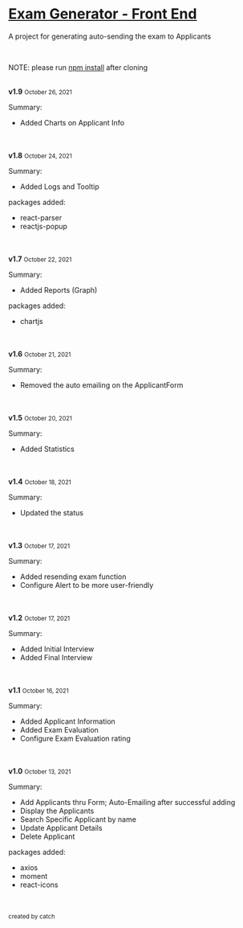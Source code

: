<h1 style="text-decoration: underline;">Exam Generator - Front End</h1>
<p>A project for generating auto-sending the exam to Applicants</p>
<br>
<p>NOTE: please run <a href="#">npm install</a> after cloning</p>
<br>
<strong>v1.9</strong>&nbsp;<small>October 26, 2021</small>
<p>Summary:</p>
<ul>
  <li>Added Charts on Applicant Info</li>
</ul>
<br>
<br>
<strong>v1.8</strong>&nbsp;<small>October 24, 2021</small>
<p>Summary:</p>
<ul>
  <li>Added Logs and Tooltip</li>
</ul>
<p>packages added:</p>
<ul>
  <li>react-parser</li>
  <li>reactjs-popup</li>
</ul>
<br>
<br>
<strong>v1.7</strong>&nbsp;<small>October 22, 2021</small>
<p>Summary:</p>
<ul>
  <li>Added Reports (Graph)</li>
</ul>
<p>packages added:</p>
<ul>
  <li>chartjs</li>
</ul>
<br>
<br>
<strong>v1.6</strong>&nbsp;<small>October 21, 2021</small>
<p>Summary:</p>
<ul>
  <li>Removed the auto emailing on the ApplicantForm</li>
</ul>
<br>
<br>
<strong>v1.5</strong>&nbsp;<small>October 20, 2021</small>
<p>Summary:</p>
<ul>
  <li>Added Statistics</li>
</ul>
<br>
<br>
<strong>v1.4</strong>&nbsp;<small>October 18, 2021</small>
<p>Summary:</p>
<ul>
  <li>Updated the status</li>
</ul>
<br>
<br>
<strong>v1.3</strong>&nbsp;<small>October 17, 2021</small>
<p>Summary:</p>
<ul>
  <li>Added resending exam function</li>
  <li>Configure Alert to be more user-friendly</li>
</ul>
<br>
<br>
<strong>v1.2</strong>&nbsp;<small>October 17, 2021</small>
<p>Summary:</p>
<ul>
  <li>Added Initial Interview</li>
  <li>Added Final Interview</li>
</ul>
<br>
<br>
<strong>v1.1</strong>&nbsp;<small>October 16, 2021</small>
<p>Summary:</p>
<ul>
  <li>Added Applicant Information</li>
  <li>Added Exam Evaluation</li>
  <li>Configure Exam Evaluation rating</li>
</ul>
<br>
<br>
<strong>v1.0</strong>&nbsp;<small>October 13, 2021</small>
<p>Summary:</p>
<ul>
  <li>Add Applicants thru Form; Auto-Emailing after successful adding</li>
  <li>Display the Applicants</li>
  <li>Search Specific Applicant by name</li>
  <li>Update Applicant Details</li>
  <li>Delete Applicant</li>
</ul>
<p>packages added:</p>
<ul>
  <li>axios</li>
  <li>moment</li>
  <li>react-icons</li>
</ul>
<br><br>
<small>created by catch</small>
